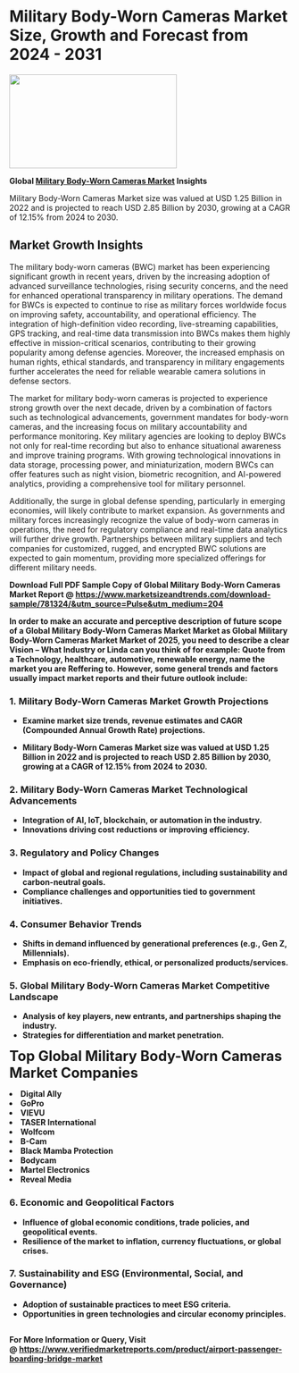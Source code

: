 <H1>Military Body-Worn Cameras Market Size, Growth and Forecast from 2024 - 2031</H1><img class="aligncenter size-medium wp-image-584254" src="https://thirdeyenews.in/wp-content/uploads/2024/09/Global-Market-Research-300x168.jpeg" alt="" width="300" height="168" /><p><strong>Global&nbsp;<a href="https://www.marketsizeandtrends.com/download-sample/781324/&amp;utm_source=Pulse&amp;utm_medium=204">Military Body-Worn Cameras Market</a> Insights</strong></p><p>Military Body-Worn Cameras Market size was valued at USD 1.25 Billion in 2022 and is projected to reach USD 2.85 Billion by 2030, growing at a CAGR of 12.15% from 2024 to 2030.</p><p><h2>Market Growth Insights</h2> <p>The military body-worn cameras (BWC) market has been experiencing significant growth in recent years, driven by the increasing adoption of advanced surveillance technologies, rising security concerns, and the need for enhanced operational transparency in military operations. The demand for BWCs is expected to continue to rise as military forces worldwide focus on improving safety, accountability, and operational efficiency. The integration of high-definition video recording, live-streaming capabilities, GPS tracking, and real-time data transmission into BWCs makes them highly effective in mission-critical scenarios, contributing to their growing popularity among defense agencies. Moreover, the increased emphasis on human rights, ethical standards, and transparency in military engagements further accelerates the need for reliable wearable camera solutions in defense sectors.</p> <p><strong></strong></p> <p>The market for military body-worn cameras is projected to experience strong growth over the next decade, driven by a combination of factors such as technological advancements, government mandates for body-worn cameras, and the increasing focus on military accountability and performance monitoring. Key military agencies are looking to deploy BWCs not only for real-time recording but also to enhance situational awareness and improve training programs. With growing technological innovations in data storage, processing power, and miniaturization, modern BWCs can offer features such as night vision, biometric recognition, and AI-powered analytics, providing a comprehensive tool for military personnel.</p> <p>Additionally, the surge in global defense spending, particularly in emerging economies, will likely contribute to market expansion. As governments and military forces increasingly recognize the value of body-worn cameras in operations, the need for regulatory compliance and real-time data analytics will further drive growth. Partnerships between military suppliers and tech companies for customized, rugged, and encrypted BWC solutions are expected to gain momentum, providing more specialized offerings for different military needs.</p> <p><strong></p><p><span class=""><strong>Download Full PDF Sample Copy of Global Military Body-Worn Cameras Market Report</strong> @ <a href="https://www.marketsizeandtrends.com/download-sample/781324/&amp;utm_source=Pulse&amp;utm_medium=204" target="_blank">https://www.marketsizeandtrends.com/download-sample/781324/&amp;utm_source=Pulse&amp;utm_medium=204</a></span></p><p>In order to make an accurate and perceptive description of future scope of a Global&nbsp;Military Body-Worn Cameras Market Market as Global&nbsp;Military Body-Worn Cameras Market Market of 2025, you need to describe a clear Vision &ndash; What Industry or Linda can you think of for example: Quote from a Technology, healthcare, automotive, renewable energy, name the market you are Reffering to. However, some general trends and factors usually impact market reports and their future outlook include:</p><h3>1.&nbsp;<strong>Military Body-Worn Cameras Market Growth Projections</strong></h3><ul><li>Examine market size trends, revenue estimates and CAGR (Compounded Annual Growth Rate) projections.</li><li><p>Military Body-Worn Cameras Market size was valued at USD 1.25 Billion in 2022 and is projected to reach USD 2.85 Billion by 2030, growing at a CAGR of 12.15% from 2024 to 2030.</p></li></ul><h3>2.&nbsp;<strong>Military Body-Worn Cameras Market Technological Advancements</strong></h3><ul><li>Integration of AI, IoT, blockchain, or automation in the industry.</li><li>Innovations driving cost reductions or improving efficiency.</li></ul><h3>3.&nbsp;<strong>Regulatory and Policy Changes</strong></h3><ul><li>Impact of global and regional regulations, including sustainability and carbon-neutral goals.</li><li>Compliance challenges and opportunities tied to government initiatives.</li></ul><h3>4.&nbsp;<strong>Consumer Behavior Trends</strong></h3><ul><li>Shifts in demand influenced by generational preferences (e.g., Gen Z, Millennials).</li><li>Emphasis on eco-friendly, ethical, or personalized products/services.</li></ul><h3>5.&nbsp;<strong>Global Military Body-Worn Cameras Market Competitive Landscape</strong></h3><ul><li>Analysis of key players, new entrants, and partnerships shaping the industry.</li><li>Strategies for differentiation and market penetration.</li></ul><p data-pm-slice="1 1 []"><span style="color: inherit; font-family: inherit; font-size: 25px;">Top Global Military Body-Worn Cameras Market Companies</span></p><div class="" data-test-id=""><p><li>Digital Ally</li><li> GoPro</li><li> VIEVU</li><li> TASER International</li><li> Wolfcom</li><li> B-Cam</li><li> Black Mamba Protection</li><li> Bodycam</li><li> Martel Electronics</li><li> Reveal Media</li></p></div><h3>6.&nbsp;<strong>Economic and Geopolitical Factors</strong></h3><ul><li>Influence of global economic conditions, trade policies, and geopolitical events.</li><li>Resilience of the market to inflation, currency fluctuations, or global crises.</li></ul><h3>7.&nbsp;<strong>Sustainability and ESG (Environmental, Social, and Governance)</strong></h3><ul><li>Adoption of sustainable practices to meet ESG criteria.</li><li>Opportunities in green technologies and circular economy principles.</li></ul><h2><strong style="font-size: 14px;">For More Information or Query, Visit @&nbsp;</strong><a style="background-color: #ffffff; font-size: 14px;" href="https://www.marketsizeandtrends.com/report/military-body-worn-cameras-market/" target="_blank">https://www.verifiedmarketreports.com/product/airport-passenger-boarding-bridge-market</a></h2>
